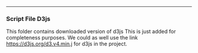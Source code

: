 ----
### Script File D3js
This folder contains downloaded version of d3js
This is just added for completeness purposes. We could as well 
use the link  https://d3js.org/d3.v4.min.j  for d3js in the project. 
